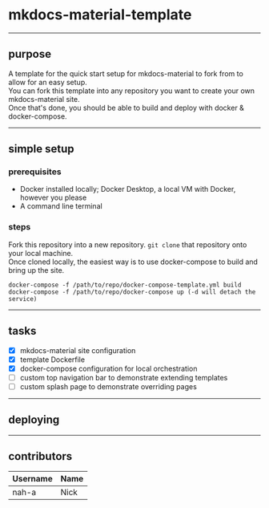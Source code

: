 # mkdocs-material-template
___
## purpose
A template for the quick start setup for mkdocs-material to fork from to allow for an easy setup.  
You can fork this template into any repository you want to create your own mkdocs-material site.  
Once that's done, you should be able to build and deploy with docker & docker-compose.  

___
## simple setup

### prerequisites

- Docker installed locally; Docker Desktop, a local VM with Docker, however you please
- A command line terminal

### steps

Fork this repository into a new repository. `git clone` that repository onto your local machine.  
Once cloned locally, the easiest way is to use docker-compose to build and bring up the site.  

```
docker-compose -f /path/to/repo/docker-compose-template.yml build  
docker-compose -f /path/to/repo/docker-compose up (-d will detach the service)  
```

___
## tasks

- [x] mkdocs-material site configuration
- [x] template Dockerfile 
- [x] docker-compose configuration for local orchestration
- [ ] custom top navigation bar to demonstrate extending templates
- [ ] custom splash page to demonstrate overriding pages

___
## deploying


___
## contributors

| Username | Name |
| ---------- | ---------- |
| nah-a | Nick |


